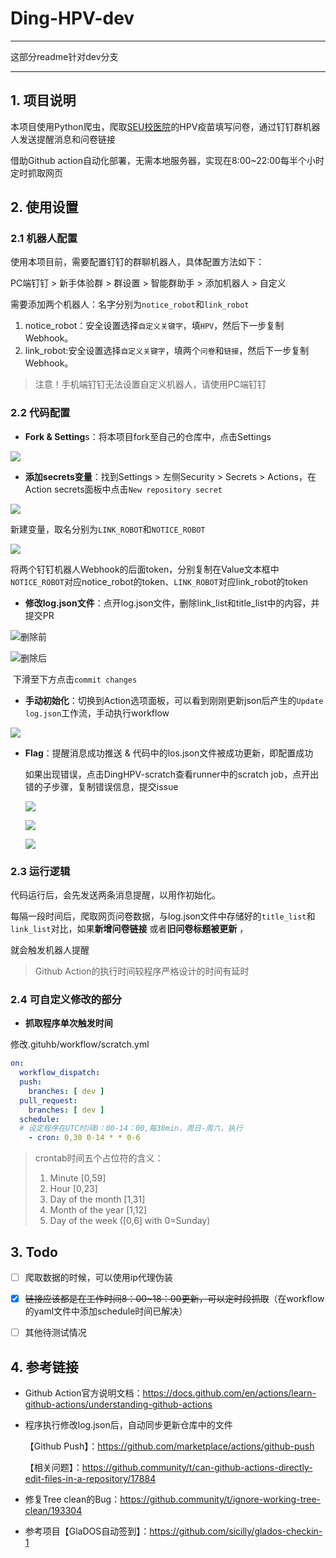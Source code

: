 # Ding-HPV-dev

---
这部分readme针对dev分支

---

## 1. 项目说明

本项目使用Python爬虫，爬取[SEU校医院](https://hospital.seu.edu.cn/)的HPV疫苗填写问卷，通过钉钉群机器人发送提醒消息和问卷链接

借助Github action自动化部署，无需本地服务器，实现在8:00~22:00每半个小时定时抓取网页

## 2. 使用设置

### 2.1 机器人配置

使用本项目前，需要配置钉钉的群聊机器人，具体配置方法如下：

PC端钉钉 > 新手体验群 > 群设置 > 智能群助手 > 添加机器人 > 自定义

需要添加两个机器人：名字分别为`notice_robot`和`link_robot`

1. notice_robot：安全设置选择`自定义关键字`，填`HPV`，然后下一步复制Webhook。
2. link_robot:安全设置选择`自定义关键字`，填两个`问卷`和`链接`，然后下一步复制Webhook。

> 注意！手机端钉钉无法设置自定义机器人，请使用PC端钉钉

### 2.2 代码配置

- **Fork & Setting**s：将本项目fork至自己的仓库中，点击Settings

![](doc/fork&setting.png)

- **添加secrets变量**：找到Settings > 左侧Security > Secrets > Actions，在Action secrets面板中点击`New repository secret`

![](doc/serects1.png)

​		新建变量，取名分别为`LINK_ROBOT`和`NOTICE_ROBOT`

![](doc/secrets.png)

将两个钉钉机器人Webhook的后面token，分别复制在Value文本框中`NOTICE_ROBOT`对应notice_robot的token、`LINK_ROBOT`对应link_robot的token

- **修改log.json文件**：点开log.json文件，删除link_list和title_list中的内容，并提交PR

![删除前](doc/json1.png)

![删除后](doc/json2.png)

​		下滑至下方点击`commit changes`

- **手动初始化**：切换到Action选项面板，可以看到刚刚更新json后产生的`Update log.json`工作流，手动执行workflow

![](doc/workflow.png)

- **Flag**：提醒消息成功推送 & 代码中的los.json文件被成功更新，即配置成功

  如果出现错误，点击DingHPV-scratch查看runner中的scratch job，点开出错的子步骤，复制错误信息，提交issue

  ![](doc/error1.png)

  ![](doc/error2.png)

  ![](doc/error3.png)

### 2.3 运行逻辑

代码运行后，会先发送两条消息提醒，以用作初始化。

每隔一段时间后，爬取网页问卷数据，与log.json文件中存储好的`title_list`和`link_list`对比，如果**新增问卷链接** 或者**旧问卷标题被更新** ，

就会触发机器人提醒

> Github Action的执行时间较程序严格设计的时间有延时

### 2.4 可自定义修改的部分

- **抓取程序单次触发时间**

修改.gituhb/workflow/scratch.yml

```yaml
on:
  workflow_dispatch:
  push:
    branches: [ dev ]
  pull_request:
    branches: [ dev ]
  schedule:
  # 设定程序在UTC时间0：00-14：00,每30min，周日-周六，执行
    - cron: 0,30 0-14 * * 0-6
```

> crontab时间五个占位符的含义：
>
> 1. Minute [0,59]
> 2. Hour [0,23]
> 3. Day of the month [1,31]
> 4. Month of the year [1,12]
> 5. Day of the week ([0,6] with 0=Sunday)

## 3. Todo

- [ ] 爬取数据的时候，可以使用ip代理伪装

- [x] ~~链接应该都是在工作时间8：00~18：00更新，可以定时段抓取~~（在workflow的yaml文件中添加schedule时间已解决）

- [ ] 其他待测试情况

## 4. 参考链接

- Github Action官方说明文档：https://docs.github.com/en/actions/learn-github-actions/understanding-github-actions

- 程序执行修改log.json后，自动同步更新仓库中的文件

  【Github Push】：https://github.com/marketplace/actions/github-push

  【相关问题】：https://github.community/t/can-github-actions-directly-edit-files-in-a-repository/17884

- 修复Tree clean的Bug：https://github.community/t/ignore-working-tree-clean/193304

- 参考项目【GlaDOS自动签到】：https://github.com/sicilly/glados-checkin-1

